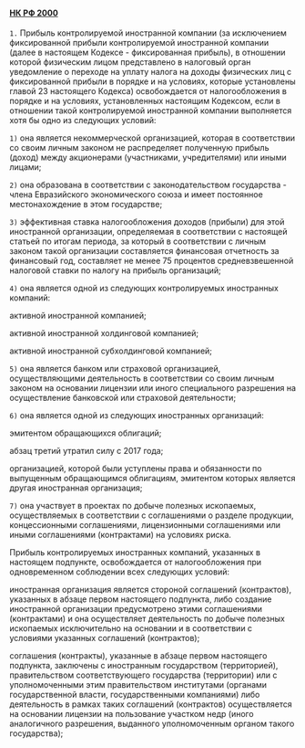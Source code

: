 #### [НК РФ 2000](https://lalawland.github.io/eurasia/russia/taxes)

`1.` Прибыль контролируемой иностранной компании (за исключением фиксированной прибыли контролируемой иностранной компании (далее в настоящем Кодексе - фиксированная прибыль), в отношении которой физическим лицом представлено в налоговый орган уведомление о переходе на уплату налога на доходы физических лиц с фиксированной прибыли в порядке и на условиях, которые установлены главой 23 настоящего Кодекса) освобождается от налогообложения в порядке и на условиях, установленных настоящим Кодексом, если в отношении такой контролируемой иностранной компании выполняется хотя бы одно из следующих условий:

`1)` она является некоммерческой организацией, которая в соответствии со своим личным законом не распределяет полученную прибыль (доход) между акционерами (участниками, учредителями) или иными лицами;

`2)` она образована в соответствии с законодательством государства - члена Евразийского экономического союза и имеет постоянное местонахождение в этом государстве;

`3)` эффективная ставка налогообложения доходов (прибыли) для этой иностранной организации, определяемая в соответствии с настоящей статьей по итогам периода, за который в соответствии с личным законом такой организации составляется финансовая отчетность за финансовый год, составляет не менее 75 процентов средневзвешенной налоговой ставки по налогу на прибыль организаций;

`4)` она является одной из следующих контролируемых иностранных компаний:

активной иностранной компанией;

активной иностранной холдинговой компанией;

активной иностранной субхолдинговой компанией;

`5)` она является банком или страховой организацией, осуществляющими деятельность в соответствии со своим личным законом на основании лицензии или иного специального разрешения на осуществление банковской или страховой деятельности;

`6)` она является одной из следующих иностранных организаций:

эмитентом обращающихся облигаций;

абзац третий утратил силу с 2017 года;

организацией, которой были уступлены права и обязанности по выпущенным обращающимся облигациям, эмитентом которых является другая иностранная организация;

`7)` она участвует в проектах по добыче полезных ископаемых, осуществляемых в соответствии с соглашениями о разделе продукции, концессионными соглашениями, лицензионными соглашениями или иными соглашениями (контрактами) на условиях риска.

Прибыль контролируемых иностранных компаний, указанных в настоящем подпункте, освобождается от налогообложения при одновременном соблюдении всех следующих условий:

иностранная организация является стороной соглашений (контрактов), указанных в абзаце первом настоящего подпункта, либо создание иностранной организации предусмотрено этими соглашениями (контрактами) и она осуществляет деятельность по добыче полезных ископаемых исключительно на основании и в соответствии с условиями указанных соглашений (контрактов);

соглашения (контракты), указанные в абзаце первом настоящего подпункта, заключены с иностранным государством (территорией), правительством соответствующего государства (территории) или с уполномоченными этим правительством институтами (органами государственной власти, государственными компаниями) либо деятельность в рамках таких соглашений (контрактов) осуществляется на основании лицензии на пользование участком недр (иного аналогичного разрешения, выданного уполномоченным органом такого государства);
